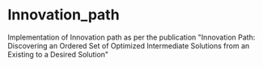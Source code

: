 # Innovation_path
Implementation of Innovation path as per the publication "Innovation Path: Discovering an Ordered Set of Optimized Intermediate Solutions from an Existing to a Desired Solution"
